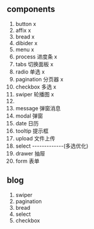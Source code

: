 ## components
1. button x
2. affix x
3. bread x
4. dibider x
5. menu x
6. process 进度条 x
7. tabs 切换面板 x
8. radio 单选 x
9. pagination 分页器 x
10. checkbox 多选 x
11. swiper 轮播图 x 
12. 
13. message 弹窗消息
14. modal 弹窗
15. date 日历
16. tooltip 提示框
17. upload 文件上传
18. select -------------(多选优化)
19. drawer 抽屉
20. form 表单


## blog
1. swiper
2. pagination
3. bread
4. select   
5. checkbox